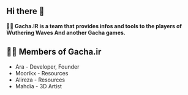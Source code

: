 ## Hi there 👋

**🙋‍♀️ Gacha.IR is a team that provides infos and tools to the players of Wuthering Waves And another Gacha games.**

## 👩‍💻 Members of Gacha.ir

* Ara - Developer, Founder
* Moorikx - Resources
* Alireza - Resources
* Mahdia  - 3D Artist
